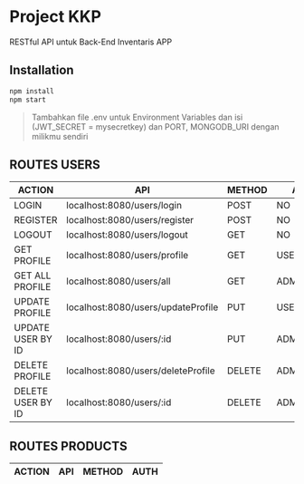 # Project KKP 
RESTful API untuk Back-End Inventaris APP

## Installation
```sh
npm install
npm start
```

> Tambahkan file .env untuk Environment Variables dan isi (JWT_SECRET = mysecretkey) dan PORT, MONGODB_URI dengan milikmu sendiri

## ROUTES USERS

| ACTION | API | METHOD | AUTH |
| ------ | ------ | ------ | ------ |
| LOGIN | localhost:8080/users/login | POST | NO |
| REGISTER | localhost:8080/users/register | POST | NO |
| LOGOUT | localhost:8080/users/logout | GET | NO |
| GET PROFILE | localhost:8080/users/profile | GET | USER/ADMIN |
| GET ALL PROFILE | localhost:8080/users/all | GET | ADMIN |
| UPDATE PROFILE | localhost:8080/users/updateProfile | PUT | USER/ADMIN |
| UPDATE USER BY ID | localhost:8080/users/:id | PUT | ADMIN |
| DELETE PROFILE | localhost:8080/users/deleteProfile | DELETE | ADMIN |
| DELETE USER BY ID | localhost:8080/users/:id | DELETE | ADMIN |

## ROUTES PRODUCTS

| ACTION | API | METHOD | AUTH |
| ------ | ------ | ------ | ------ |

